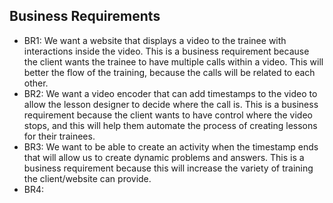 ## Business Requirements

- BR1: We want a website that displays a video to the trainee with interactions inside the video. This is a business requirement because the client wants the trainee to have multiple calls within a video. This will better the flow of the training, because the calls will be related to each other.
- BR2: We want a video encoder that can add timestamps to the video to allow the lesson designer to decide where the call is. This is a business requirement because the client wants to have control where the video stops, and this will help them automate the process of creating lessons for their trainees.
- BR3: We want to be able to create an activity when the timestamp ends that will allow us to create dynamic problems and answers. This is a business requirement because this will increase the variety of training the client/website can provide.
- BR4: 
